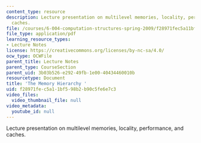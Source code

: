 ```yaml
---
content_type: resource
description: Lecture presentation on multilevel memories, locality, performance, and
  caches.
file: /courses/6-004-computation-structures-spring-2009/f28971fec5a11bf598b2b90c5fe6e7c3_MIT6_004s09_lec15.pdf
file_type: application/pdf
learning_resource_types:
- Lecture Notes
license: https://creativecommons.org/licenses/by-nc-sa/4.0/
ocw_type: OCWFile
parent_title: Lecture Notes
parent_type: CourseSection
parent_uid: 3b03b526-e292-49fb-1e00-40434460010b
resourcetype: Document
title: 'The Memory Hierarchy '
uid: f28971fe-c5a1-1bf5-98b2-b90c5fe6e7c3
video_files:
  video_thumbnail_file: null
video_metadata:
  youtube_id: null
---
```

Lecture presentation on multilevel memories, locality, performance, and caches.